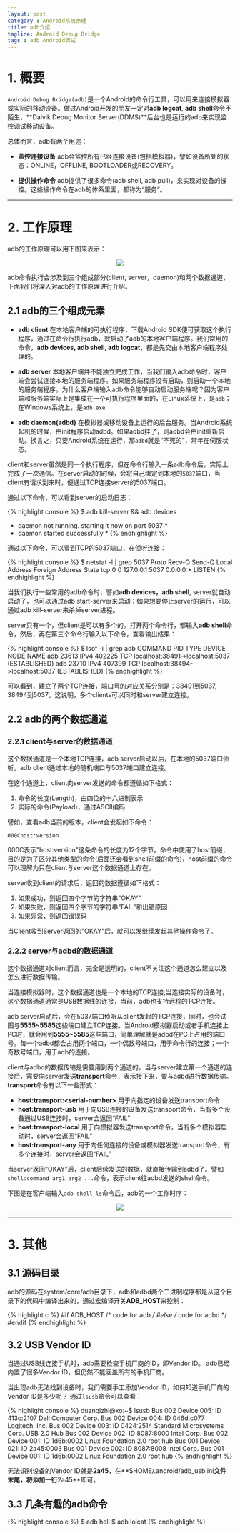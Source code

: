 ```yaml
---
layout: post
category : Android系统原理
title: adb介绍
tagline: Android Debug Bridge
tags : adb Android调试
---
```


# 1. 概要

`Android Debug Bridge(adb)`是一个Android的命令行工具，可以用来连接模拟器或实际的移动设备。做过Android开发的朋友一定对**adb logcat**, **adb shell**命令不陌生，**Dalvik Debug Monitor Server(DDMS)**后台也是运行的adb来实现监控调试移动设备。

总体而言，adb有两个用途：

- **监控连接设备** adb会监控所有已经连接设备(包括模拟器)，譬如设备所处的状态：ONLINE，OFFLINE, BOOTLOADER或RECOVERY。

- **提供操作命令** adb提供了很多命令(adb shell, adb pull)，来实现对设备的操控。这些操作命令在adb的体系里面，都称为“服务”。

***

# 2. 工作原理

adb的工作原理可以用下图来表示：

<div align="center"><img src="/assets/images/adb/1-three-elements-of-adb.png" /></div>

adb命令执行会涉及到三个组成部分(client, server，daemon)和两个数据通道，下面我们将深入对adb的工作原理进行介绍。

## 2.1 adb的三个组成元素

- **adb client**
  在本地客户端的可执行程序，下载Android SDK便可获取这个执行程序，通过在命令行执行adb，就启动了adb的本地客户端程序。我们常用的命令，**adb devices, adb shell, adb logcat**，都是先交由本地客户端程序处理的。

- **adb server**
  本地客户端并不能独立完成工作，当我们输入adb命令时，客户端会尝试连接本地的服务端程序。如果服务端程序没有启动，则启动一个本地的服务端程序。为什么客户端输入adb命令能够自动启动服务端呢？因为客户端和服务端实际上是集成在一个可执行程序里面的，在Linux系统上，是`adb`；在Windows系统上，是`adb.exe`

- **adb daemon(adbd)**
  在模拟器或移动设备上运行的后台服务。当Android系统起机的时候，由init程序启动adbd。如果adbd挂了，则adbd会由init重新启动。换言之，只要Android系统在运行，那`adbd`就是“不死的”，常年在伺服状态。
  
client和server虽然是同一个执行程序，但在命令行输入一条adb命令后，实际上完成了一次通信。在server启动的时候，会将自己绑定到本地的`5037`端口，当client有请求到来时，便通过TCP连接server的5037端口。

通过以下命令，可以看到server的启动日志：

{% highlight console %}
$ adb kill-server && adb devices
* daemon not running. starting it now on port 5037 *
* daemon started successfully *
{% endhighlight %}

通过以下命令，可以看到TCP的5037端口，在侦听连接：

{% highlight console %}
$ netstat -l | grep 5037
Proto Recv-Q Send-Q    Local Address   Foreign Address     State
tcp        0      0    127.0.0.1:5037  0.0.0.0:*           LISTEN
{% endhighlight %}

当我们执行一些常用的adb命令时，譬如**adb devices，adb shell**, server就自动启动了，也可以通过adb start-server来启动；如果想要停止server的运行，可以通过adb kill-server来杀掉server进程。

server只有一个，但client是可以有多个的。打开两个命令行，都输入**adb shell**命令，然后，再在第三个命令行输入以下命令，查看输出结果：

{% highlight console %}
$ lsof -i | grep adb
COMMAND   PID   TYPE DEVICE NODE NAME
adb     23613   IPv4 402225 TCP  localhost:38491->localhost:5037 (ESTABLISHED)
adb     23710   IPv4 407399 TCP  localhost:38494->localhost:5037 (ESTABLISHED)
{% endhighlight %}

可以看到，建立了两个TCP连接，端口号的对应关系分别是：38491到5037, 38494到5037。这说明，多个clients可以同时和server建立连接。

## 2.2 adb的两个数据通道

### 2.2.1 client与server的数据通道 

这个数据通道是一个本地TCP连接，adb server启动以后，在本地的5037端口侦听。adb client通过本地的随机端口与5037端口建立连接。

在这个通道上，client向server发送的命令都遵循如下格式：

1. 命令的长度(Length)，由四位的十六进制表示
2. 实际的命令(Payload)，通过ASCII编码

譬如，查看adb当前的版本，client会发起如下命令：

    000Chost:version

000C表示"host:version"这条命令的长度为12个字节。命令中使用了host前缀，目的是为了区分其他类型的命令(后面还会看到shell前缀的命令)，host前缀的命令可以理解为只在client与server这个数据通道上存在。

server收到client的请求后，返回的数据遵循如下格式：

1. 如果成功，则返回四个字节的字符串"OKAY"
2. 如果失败，则返回四个字节的字符串"FAIL"和出错原因
3. 如果异常，则返回错误码

当Client收到Server返回的"OKAY"后，就可以发继续发起其他操作命令了。

### 2.2.2 **server与adbd的数据通道**

这个数据通道对client而言，完全是透明的，client不关注这个通道怎么建立以及怎么进行数据传输。

当连接模拟器时，这个数据通道也是一个本地的TCP连接;当连接实际的设备时，这个数据通道通常是USB数据线的连接，当前，adb也支持远程的TCP连接。

adb server启动后，会在5037端口侦听从client发起的TCP连接，同时，也会试图与**5555~5585**这些端口建立TCP连接。当Android模拟器启动或者手机连接上PC时，就会用到**5555~5585**这些端口，简单理解就是adbd在PC上占用的端口号。每一个adbd都会占用两个端口，一个偶数号端口，用于命令行的连接；一个奇数号端口，用于adb的连接。
    
client与adbd的数据传输是需要用到两个通道的，当与server建立第一个通道的连接后，需要向server发送**transport**命令，表示接下来，要与adbd进行数据传输。**transport**命令有以下一些形式：

- **host:transport:&lt;serial-number&gt;** 用于向指定的设备发送transport命令
- **host:transport-usb** 用于向USB连接的设备发送transport命令，当有多个设备通过USB连接时，server会返回“FAIL”
- **host:transport-local** 用于向模拟器发送transport命令，当有多个模拟器启动时，server会返回“FAIL”
- **host:transport-any** 用于向任何连接的设备或模拟器发送transport命令，有多个连接时，server会返回“FAIL”

当server返回“OKAY”后，client后续发送的数据，就直接传输到adbd了。譬如`shell:command arg1 arg2 ...`命令，表示client往adbd发送的shell命令。

下图是在客户端输入`adb shell ls`命令后，adb的一个工作时序：

<div align="center"><img src="/assets/images/adb/2-adb-time-sequence.png" /></div>

***

# 3. 其他

## 3.1 源码目录

adb的源码在system/core/adb目录下，adb和adbd两个二进制程序都是从这个目录下的代码中编译出来的，通过宏编译开关**ADB_HOST**来控制：

{% highlight c %}
#if ADB_HOST
/* code for adb */
#else
/* code for adbd */
#endif
{% endhighlight %}


## 3.2 USB Vendor ID

当通过USB线连接手机时，adb需要检查手机厂商的ID，即Vendor ID。
adb已经内置了很多Vendor ID，但仍然不能涵盖所有的手机厂商。

当出现adb无法找到设备时，我们需要手工添加Vendor ID，如何知道手机厂商的Vendor ID是多少呢？ 通过`lsusb`命令可以查看：

{% highlight console %}
duanqizhi@xo:~$ lsusb 
Bus 002 Device 005: ID 413c:2107 Dell Computer Corp. 
Bus 002 Device 004: ID 046d:c077 Logitech, Inc. 
Bus 002 Device 003: ID 0424:2514 Standard Microsystems Corp. USB 2.0 Hub
Bus 002 Device 002: ID 8087:8000 Intel Corp. 
Bus 002 Device 001: ID 1d6b:0002 Linux Foundation 2.0 root hub
Bus 001 Device 021: ID 2a45:0003 
Bus 001 Device 002: ID 8087:8008 Intel Corp. 
Bus 001 Device 001: ID 1d6b:0002 Linux Foundation 2.0 root hub
{% endhighlight %}

无法识别设备的Vendor ID就是**2a45**，在**$HOME/.android/adb_usb.ini**文件末尾，将添加一行**2a45**即可。

## 3.3 几条有趣的adb命令

{% highlight console %}
$ adb hell
$ adb lolcat
{% endhighlight %}
